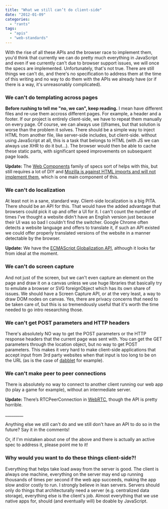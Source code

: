 ```yaml
---
title: "What we still can’t do client-side"
date: "2012-01-09"
categories:
  - "rants"
tags:
  - "apis"
  - "web-standards"
---
```


With the rise of all these APIs and the browser race to implement them, you'd think that currently we can do pretty much everything in JavaScript and even if we currently can't due to browser support issues, we will once the specs are implemented. Unfortunately, that's not true. There are still things we can't do, and there's no specification to address them at the time of this writing and no way to do them with the APIs we already have (or if there is a way, it's unreasonably complicated).

### We can't do templating across pages

**Before rushing to tell me "no, we can", keep reading.** I mean have different files and re-use them accross different pages. For example, a header and a footer. If our project is entirely client-side, we have to repeat them manually on every page. Of course, we can always use (i)frames, but that solution is worse than the problem it solves. There should be a simple way to inject HTML from another file, like server-side includes, but client-side. without using JavaScript at all, this is a task that belongs to HTML (with JS we can always use XHR to do it but...). The browser would then be able to cache these static parts, with significant speed improvements on subsequent page loads.

**Update:** The [Web Components](http://webcomponents.org/) family of specs sort of helps with this, but still requires a lot of DIY and [Mozilla is against HTML imports and will not implement them](https://hacks.mozilla.org/2014/12/mozilla-and-web-components/), which is one main component of this.

### We can't do localization

At least not in a sane, standard way. Client-side localization is a big PITA. There should be an API for this. That would have the added advantage that browsers could pick it up and offer a UI for it. I can't count the number of times I've thought a website didn't have an English version just because their UI was so bad I couldn't find the switcher. Google Chrome often detects a website language and offers to translate it, if such an API existed we could offer properly translated versions of the website in a manner detectable by the browser.

**Update:** We have the [ECMAScript Globalization API](http://wiki.ecmascript.org/doku.php?id=globalization:specification_drafts), although it looks far from ideal at the moment.

### We can't do screen capture

And not just of the screen, but we can't even capture an element on the page and draw it on a canvas unless we use huge libraries that basically try to emulate a browser or SVG foreignObject which has its own share of issues. We should have a Screen Capture API, or at the very least, a way to draw DOM nodes on canvas. Yes, there are privacy concerns that need to be taken care of, but this is so tremendously useful that it's worth the time needed to go intro researching those.

### We can't get POST parameters and HTTP headers

There's absolutely NO way to get the POST parameters or the HTTP response headers that the current page was sent with. You can get the GET parameters through the location object, but no way to get POST parameters. This makes it very hard to make client-side applications that accept input from 3rd party websites when that input is too long to be on the URL (as is the case of [dabblet](http://dabblet.com) for example).

### We can't make peer to peer connections

There is absolutely no way to connect to another client running our web app (to play a game for example), without an intermediate server.

**Update:** There’s RTCPeerConnection in [WebRTC](http://w3c.github.io/webrtc-pc/), though the API is pretty horrible.

\_\_\_\_\_\_\_\_\_

Anything else we still can't do and we still don't have an API to do so in the future? Say it in the comments!

Or, if I'm mistaken about one of the above and there is actually an active spec to address it, please point me to it!

### Why would you want to do these things client-side?!

Everything that helps take load away from the server is good. The client is always one machine, everything on the server may end up running thousands of times per second if the web app succeeds, making the app slow and/or costly to run. I strongly believe in lean servers. Servers should only do things that architecturally need a server (e.g. centralized data storage), everything else is the client's job. Almost everything that we use native apps for, should (and eventually will) be doable by JavaScript.
